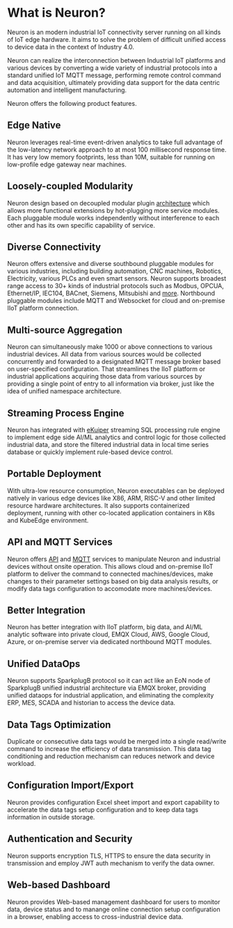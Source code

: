 # What is Neuron?

Neuron is an modern industrial IoT connectivity server running on all kinds of IoT edge hardware. It aims to solve the problem of difficult unified access to device data in the context of Industry 4.0.

Neuron can realize the interconnection between Industrial IoT platforms and various devices by converting a wide variety of industrial protocols into a standard unified IoT MQTT message, performing remote control command and data acquisition, ultimately providing data support for the data centric automation and intelligent manufacturing.

Neuron offers the following product features.

## Edge Native

Neuron leverages real-time event-driven analytics to take full advantage of the low-latency network approach to at most 100 millisecond response time. It has very low memory footprints, less than 10M, suitable for running on low-profile edge gateway near machines.

## Loosely-coupled Modularity

Neuron design based on decoupled modular plugin [architecture](architecture.md) which allows more functional extensions by hot-plugging more service modules. Each pluggable module works independently without interference to each other and has its own specific capability of service. 

## Diverse Connectivity

Neuron offers extensive and diverse southbound pluggable modules for various industries, including building automation, CNC machines, Robotics, Electricity, various PLCs and even smart sensors. Neuron supports broadest range access to 30+ kinds of industrial protocols such as Modbus, OPCUA, Ethernet/IP, IEC104, BACnet, Siemens, Mitsubishi and [more](module-plugins/module-list.md). Northbound pluggable modules include MQTT and Websocket for cloud and on-premise IIoT platform connection. 

## Multi-source Aggregation

Neuron can simultaneously make 1000 or above connections to various industrial devices. All data from various sources would be collected concurrently and forwarded to a designated MQTT message broker based on user-specified configuration. That streamlines the IIoT platform or industrial applications acquiring those data from various sources by providing a single point of entry to all information via broker, just like the idea of unified namespace architecture.

## Streaming Process Engine

Neuron has integrated with [eKuiper](https://www.lfedge.org/projects/ekuiper) streaming SQL processing rule engine to implement edge side AI/ML analytics and control logic for those collected industrial data, and store the filtered industrial data in local time series database or quickly implement rule-based device control.

## Portable Deployment

With ultra-low resource consumption, Neuron executables can be deployed natively in various edge devices like X86, ARM, RISC-V and other limited resource hardware architectures. It also supports containerized deployment, running with other co-located application containers in K8s and KubeEdge environment.

## API and MQTT Services

Neuron offers [API](api.md) and [MQTT](mqtt.md) services to manipulate Neuron and industrial devices without onsite operation. This allows cloud and on-premise IIoT platform to deliver the command to connected machines/devices, make changes to their parameter settings based on big data analysis results, or modify data tags configuration to accomodate more machines/devices.

## Better Integration

Neuron has better integration with IIoT platform, big data, and AI/ML analytic software into private cloud, EMQX Cloud, AWS, Google Cloud, Azure, or on-premise server via dedicated northbound MQTT modules.

## Unified DataOps

Neuron supports SparkplugB protocol so it can act like an EoN node of SparkplugB unified industrial architecture via EMQX broker, providing unified dataops for industrial application, and eliminating the complexity ERP, MES, SCADA and historian to access the device data.

## Data Tags Optimization

Duplicate or consecutive data tags would be merged into a single read/write command to increase the efficiency of data transmission. This data tag conditioning and reduction mechanism can reduces network and device workload.

## Configuration Import/Export

Neuron provides configuration Excel sheet import and export capability to accelerate the data tags setup configuration and to keep data tags information in outside storage.

## Authentication and Security

Neuron supports encryption TLS, HTTPS to ensure the data security in transmission and employ JWT auth mechanism to verify the data owner.

## Web-based Dashboard

Neuron provides Web-based management dashboard for users to monitor data, device status and to manange online connection setup configuration in a browser, enabling access to cross-industrial device data.
